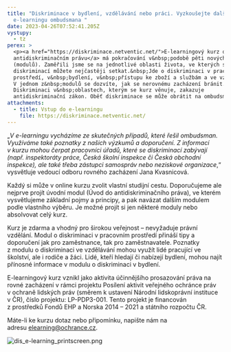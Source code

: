 ```yaml
---
title: "Diskriminace v bydlení, vzdělávání nebo práci. Vyzkoušejte další části
  e-learningu ombudsmana "
date: 2023-04-26T07:52:41.205Z
vystupy:
  - tz
perex: >
  <p><a href="https://diskriminace.netventic.net/">E-learningový kurz o
  antidiskriminačním právu</a> má pokračování v&nbsp;podobě pěti nových částí
  (modulů). Zaměřili jsme se na jednotlivé oblasti života, ve kterých se s
  diskriminací můžete nejčastěji setkat.&nbsp;Jde o diskriminaci v pracovním
  prostředí, v&nbsp;bydlení, v&nbsp;přístupu ke zboží a službám a ve vzdělávání.
  V jednom z&nbsp;modulů se dozvíte, jak se nerovnému zacházení bránit.
  Diskriminaci v&nbsp;oblastech, kterým se kurz věnuje, zakazuje
  antidiskriminační zákon. Oběť diskriminace se může obrátit na ombudsmana.</p>
attachments:
  - title: Vstup do e-learningu
    file: https://diskriminace.netventic.net/
---
```

<p>&bdquo;<em>V&nbsp;e-learningu vycházíme ze skutečných případů, které řešil ombudsman. Využíváme také poznatky z&nbsp;našich výzkumů a doporučení. Z&nbsp;informací v&nbsp;kurzu mohou čerpat pracovníci úřadů, které se diskriminací zabývají (např. inspektoráty práce, Česká školní inspekce či Česká obchodní inspekce), ale také třeba zástupci samospráv nebo neziskové organizace</em>,&ldquo; vysvětluje vedoucí odboru rovného zacházení Jana Kvasnicová.</p>

<p>Každý si může v&nbsp;online kurzu zvolit vlastní studijní cestu. Doporučujeme ale nejprve projít úvodní modul (Úvod do antidiskriminačního práva), ve kterém vysvětlujeme základní pojmy a principy, a pak navázat dalším modulem podle vlastního výběru. Je možné projít si jen některé moduly nebo absolvovat celý kurz.</p>

<p>Kurz je zdarma a vhodný pro širokou veřejnost &ndash; nevyžaduje právní vzdělání. Modul o diskriminaci v&nbsp;pracovním prostředí přináší tipy a doporučení jak pro zaměstnance, tak pro zaměstnavatele. Poznatky z&nbsp;modulu o diskriminaci ve vzdělávání mohou využít lidé pracující ve školství, ale i rodiče a žáci. Lidé, kteří hledají či nabízejí bydlení, mohou najít přínosné informace v&nbsp;modulu o diskriminaci v&nbsp;bydlení.</p>

<p>E-learningový kurz vznikl jako aktivita účinnějšího prosazování práva na rovné zacházení v&nbsp;rámci projektu Posílení aktivit veřejného ochránce práv v&nbsp;ochraně lidských práv (směrem k&nbsp;ustavení Národní lidskoprávní instituce v&nbsp;ČR), číslo projektu: LP-PDP3-001. Tento projekt je&nbsp;financován z&nbsp;prostředků Fondů EHP&nbsp;a Norska 2014 &ndash; 2021 a&nbsp;státního rozpočtu ČR.</p>

<p>Máte-li ke&nbsp;kurzu dotaz nebo připomínku, napište nám&nbsp;na adresu&nbsp;<a href="mailto:elearning@ochrance.cz">elearning@ochrance.cz</a>.</p>

<p><img alt="dis_e-learning_printscreen.png" src="https://www.ochrance.cz/aktualne/diskriminace_v_bydleni_vzdelavani_nebo_praci-_vyzkousejte_dalsi_casti_e-learningu_ombudsmana/dis_e-learning_printscreen.png" /></p>
